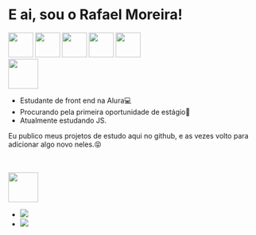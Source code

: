 <h1>E ai, sou o Rafael Moreira!</h1>
<div style="display:inline-block;">
  <img src="https://cdn.jsdelivr.net/gh/devicons/devicon/icons/git/git-original.svg" height="50" />
  <img src="https://cdn.jsdelivr.net/gh/devicons/devicon/icons/html5/html5-plain.svg" height="50" />
  <img src="https://cdn.jsdelivr.net/gh/devicons/devicon/icons/css3/css3-plain.svg" height="50" />
  <img src="https://cdn.jsdelivr.net/gh/devicons/devicon/icons/javascript/javascript-original.svg" height="50" />  
  <img src="https://cdn.jsdelivr.net/gh/devicons/devicon/icons/react/react-original.svg" height="50"/>
</div>
<br>
<img src="https://camo.githubusercontent.com/58d5dde6ecaedbc5d3f12acb892ad868d9851920d9c8f1e097b6e48be50cc22c/68747470733a2f2f692e696d6775722e636f6d2f6d3135484272772e676966" height="60px"/>

<ul>
  <li>Estudante de front end na Alura💻</li>
  <li>Procurando pela primeira oportunidade de estágio👀</li>
  <li>Atualmente estudando JS.</li>
</ul>

<p>Eu publico meus projetos de estudo aqui no github, e as vezes volto para adicionar algo novo neles.😝</p>


<br>
<br>

<div>
<img src=
"https://camo.githubusercontent.com/05d9006dac78018f122dfbe216f60a6438923a37f8b752410b601ed009f37aa0/68747470733a2f2f692e696d6775722e636f6d2f6f63426832384b2e676966" height="60px"/>
<br>

<ul>
<li><a href="https://www.instagram.com/lilraff2/" target="_blank"><img src="https://img.shields.io/badge/Instagram-E4405F?style=for-the-badge&logo=instagram&logoColor=white"/></a></li>
<li><a href="https://www.linkedin.com/in/rafaelmoreira02/" target="_blank"><img src="https://img.shields.io/badge/LinkedIn-0077B5?style=for-the-badge&logo=linkedin&logoColor=white"/></a></li>
</div>
